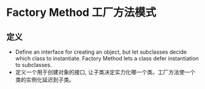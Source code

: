 # Factory Method 工厂方法模式

## 定义

- Define an interface for creating an object, but let subclasses decide which class to instantiate. Factory Method lets a class defer instantiation to subclasses.
- 定义一个用于创建对象的接口, 让子类决定实力化哪一个类。工厂方法使一个类的实例化延迟到子类。
